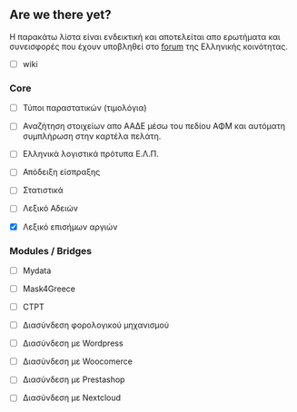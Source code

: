 ## Are we there yet?

Η παρακάτω λίστα είναι ενδεικτική και αποτελείται απο ερωτήματα και συνεισφορές που έχουν υποβληθεί στο [forum](https://www.dolibarr.gr/foroum/index.html) της Ελληνικής κοινότητας.

- [ ] wiki


### Core

- [ ] Τύποι παραστατικών (τιμολόγια)


- [ ] Αναζήτηση στοιχείων απο ΑΑΔΕ μέσω του πεδίου ΑΦΜ και αυτόματη συμπλήρωση στην καρτέλα πελάτη.


- [ ] Ελληνικά λογιστικά πρότυπα Ε.Λ.Π.


- [ ] Απόδειξη είσπραξης


- [ ] Στατιστικά


- [ ] Λεξικό Αδειών

- [x] Λεξικό επισήμων αργιών

### Modules / Bridges

- [ ] Mydata



- [ ] Mask4Greece


- [ ] CTPT

- [ ] Διασύνδεση φορολογικού μηχανισμού


- [ ] Διασύνδεση με Wordpress



- [ ] Διασύνδεση με Woocomerce


- [ ] Διασύνδεση με Prestashop


- [ ] Διασύνδεση με Nextcloud

